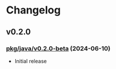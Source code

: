 # Changelog

## v0.2.0

### [pkg/java/v0.2.0-beta](https://github.com/openfga/language/tree/f5fc1d6b5f8585f93f87045ab41f2bb0e1a6423f/pkg/java) (2024-06-10)

- Initial release